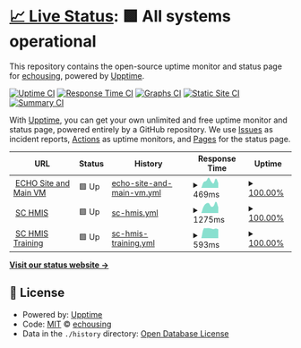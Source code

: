 # [📈 Live Status](https://status.echousing.org): <!--live status--> **🟩 All systems operational**

This repository contains the open-source uptime monitor and status page for [echousing](https://status.echousing.org), powered by [Upptime](https://github.com/upptime/upptime).

[![Uptime CI](https://github.com/echousing/status/workflows/Uptime%20CI/badge.svg)](https://github.com/echousing/status/actions?query=workflow%3A%22Uptime+CI%22)
[![Response Time CI](https://github.com/echousing/status/workflows/Response%20Time%20CI/badge.svg)](https://github.com/echousing/status/actions?query=workflow%3A%22Response+Time+CI%22)
[![Graphs CI](https://github.com/echousing/status/workflows/Graphs%20CI/badge.svg)](https://github.com/echousing/status/actions?query=workflow%3A%22Graphs+CI%22)
[![Static Site CI](https://github.com/echousing/status/workflows/Static%20Site%20CI/badge.svg)](https://github.com/echousing/status/actions?query=workflow%3A%22Static+Site+CI%22)
[![Summary CI](https://github.com/echousing/status/workflows/Summary%20CI/badge.svg)](https://github.com/echousing/status/actions?query=workflow%3A%22Summary+CI%22)

With [Upptime](https://upptime.js.org), you can get your own unlimited and free uptime monitor and status page, powered entirely by a GitHub repository. We use [Issues](https://github.com/echousing/status/issues) as incident reports, [Actions](https://github.com/echousing/status/actions) as uptime monitors, and [Pages](https://status.echousing.org) for the status page.

<!--start: status pages-->
<!-- This summary is generated by Upptime (https://github.com/upptime/upptime) -->
<!-- Do not edit this manually, your changes will be overwritten -->
<!-- prettier-ignore -->
| URL | Status | History | Response Time | Uptime |
| --- | ------ | ------- | ------------- | ------ |
| <img alt="" src="https://echousing.org/wp-content/uploads/2019/02/cropped-ECHO-SQUARE-512-new-50x50.png" height="13"> [ECHO Site and Main VM](https://echomeless.org/wp-content/uploads/echo-email-143.png) | 🟩 Up | [echo-site-and-main-vm.yml](https://github.com/echousing/status/commits/HEAD/history/echo-site-and-main-vm.yml) | <details><summary><img alt="Response time graph" src="./graphs/echo-site-and-main-vm/response-time-week.png" height="20"> 469ms</summary><br><a href="https://status.echousing.org/history/echo-site-and-main-vm"><img alt="Response time 557" src="https://img.shields.io/endpoint?url=https%3A%2F%2Fraw.githubusercontent.com%2Fechousing%2Fstatus%2FHEAD%2Fapi%2Fecho-site-and-main-vm%2Fresponse-time.json"></a><br><a href="https://status.echousing.org/history/echo-site-and-main-vm"><img alt="24-hour response time 349" src="https://img.shields.io/endpoint?url=https%3A%2F%2Fraw.githubusercontent.com%2Fechousing%2Fstatus%2FHEAD%2Fapi%2Fecho-site-and-main-vm%2Fresponse-time-day.json"></a><br><a href="https://status.echousing.org/history/echo-site-and-main-vm"><img alt="7-day response time 469" src="https://img.shields.io/endpoint?url=https%3A%2F%2Fraw.githubusercontent.com%2Fechousing%2Fstatus%2FHEAD%2Fapi%2Fecho-site-and-main-vm%2Fresponse-time-week.json"></a><br><a href="https://status.echousing.org/history/echo-site-and-main-vm"><img alt="30-day response time 556" src="https://img.shields.io/endpoint?url=https%3A%2F%2Fraw.githubusercontent.com%2Fechousing%2Fstatus%2FHEAD%2Fapi%2Fecho-site-and-main-vm%2Fresponse-time-month.json"></a><br><a href="https://status.echousing.org/history/echo-site-and-main-vm"><img alt="1-year response time 571" src="https://img.shields.io/endpoint?url=https%3A%2F%2Fraw.githubusercontent.com%2Fechousing%2Fstatus%2FHEAD%2Fapi%2Fecho-site-and-main-vm%2Fresponse-time-year.json"></a></details> | <details><summary><a href="https://status.echousing.org/history/echo-site-and-main-vm">100.00%</a></summary><a href="https://status.echousing.org/history/echo-site-and-main-vm"><img alt="All-time uptime 99.84%" src="https://img.shields.io/endpoint?url=https%3A%2F%2Fraw.githubusercontent.com%2Fechousing%2Fstatus%2FHEAD%2Fapi%2Fecho-site-and-main-vm%2Fuptime.json"></a><br><a href="https://status.echousing.org/history/echo-site-and-main-vm"><img alt="24-hour uptime 100.00%" src="https://img.shields.io/endpoint?url=https%3A%2F%2Fraw.githubusercontent.com%2Fechousing%2Fstatus%2FHEAD%2Fapi%2Fecho-site-and-main-vm%2Fuptime-day.json"></a><br><a href="https://status.echousing.org/history/echo-site-and-main-vm"><img alt="7-day uptime 100.00%" src="https://img.shields.io/endpoint?url=https%3A%2F%2Fraw.githubusercontent.com%2Fechousing%2Fstatus%2FHEAD%2Fapi%2Fecho-site-and-main-vm%2Fuptime-week.json"></a><br><a href="https://status.echousing.org/history/echo-site-and-main-vm"><img alt="30-day uptime 100.00%" src="https://img.shields.io/endpoint?url=https%3A%2F%2Fraw.githubusercontent.com%2Fechousing%2Fstatus%2FHEAD%2Fapi%2Fecho-site-and-main-vm%2Fuptime-month.json"></a><br><a href="https://status.echousing.org/history/echo-site-and-main-vm"><img alt="1-year uptime 100.00%" src="https://img.shields.io/endpoint?url=https%3A%2F%2Fraw.githubusercontent.com%2Fechousing%2Fstatus%2FHEAD%2Fapi%2Fecho-site-and-main-vm%2Fuptime-year.json"></a></details>
| <img alt="" src="https://sp5.servicept.com/sc211/com.bowmansystems.sp5.core.ServicePoint/images/favicon.ico" height="13"> [SC HMIS](https://sp5.servicept.com/sc211/com.bowmansystems.sp5.core.ServicePoint/index.html) | 🟩 Up | [sc-hmis.yml](https://github.com/echousing/status/commits/HEAD/history/sc-hmis.yml) | <details><summary><img alt="Response time graph" src="./graphs/sc-hmis/response-time-week.png" height="20"> 1275ms</summary><br><a href="https://status.echousing.org/history/sc-hmis"><img alt="Response time 896" src="https://img.shields.io/endpoint?url=https%3A%2F%2Fraw.githubusercontent.com%2Fechousing%2Fstatus%2FHEAD%2Fapi%2Fsc-hmis%2Fresponse-time.json"></a><br><a href="https://status.echousing.org/history/sc-hmis"><img alt="24-hour response time 1056" src="https://img.shields.io/endpoint?url=https%3A%2F%2Fraw.githubusercontent.com%2Fechousing%2Fstatus%2FHEAD%2Fapi%2Fsc-hmis%2Fresponse-time-day.json"></a><br><a href="https://status.echousing.org/history/sc-hmis"><img alt="7-day response time 1275" src="https://img.shields.io/endpoint?url=https%3A%2F%2Fraw.githubusercontent.com%2Fechousing%2Fstatus%2FHEAD%2Fapi%2Fsc-hmis%2Fresponse-time-week.json"></a><br><a href="https://status.echousing.org/history/sc-hmis"><img alt="30-day response time 1034" src="https://img.shields.io/endpoint?url=https%3A%2F%2Fraw.githubusercontent.com%2Fechousing%2Fstatus%2FHEAD%2Fapi%2Fsc-hmis%2Fresponse-time-month.json"></a><br><a href="https://status.echousing.org/history/sc-hmis"><img alt="1-year response time 990" src="https://img.shields.io/endpoint?url=https%3A%2F%2Fraw.githubusercontent.com%2Fechousing%2Fstatus%2FHEAD%2Fapi%2Fsc-hmis%2Fresponse-time-year.json"></a></details> | <details><summary><a href="https://status.echousing.org/history/sc-hmis">100.00%</a></summary><a href="https://status.echousing.org/history/sc-hmis"><img alt="All-time uptime 99.91%" src="https://img.shields.io/endpoint?url=https%3A%2F%2Fraw.githubusercontent.com%2Fechousing%2Fstatus%2FHEAD%2Fapi%2Fsc-hmis%2Fuptime.json"></a><br><a href="https://status.echousing.org/history/sc-hmis"><img alt="24-hour uptime 100.00%" src="https://img.shields.io/endpoint?url=https%3A%2F%2Fraw.githubusercontent.com%2Fechousing%2Fstatus%2FHEAD%2Fapi%2Fsc-hmis%2Fuptime-day.json"></a><br><a href="https://status.echousing.org/history/sc-hmis"><img alt="7-day uptime 100.00%" src="https://img.shields.io/endpoint?url=https%3A%2F%2Fraw.githubusercontent.com%2Fechousing%2Fstatus%2FHEAD%2Fapi%2Fsc-hmis%2Fuptime-week.json"></a><br><a href="https://status.echousing.org/history/sc-hmis"><img alt="30-day uptime 99.95%" src="https://img.shields.io/endpoint?url=https%3A%2F%2Fraw.githubusercontent.com%2Fechousing%2Fstatus%2FHEAD%2Fapi%2Fsc-hmis%2Fuptime-month.json"></a><br><a href="https://status.echousing.org/history/sc-hmis"><img alt="1-year uptime 99.74%" src="https://img.shields.io/endpoint?url=https%3A%2F%2Fraw.githubusercontent.com%2Fechousing%2Fstatus%2FHEAD%2Fapi%2Fsc-hmis%2Fuptime-year.json"></a></details>
| <img alt="" src="https://sp5.servicept.com/sc211/com.bowmansystems.sp5.core.ServicePoint/images/favicon.ico" height="13"> [SC HMIS Training](https://sp5.servicept.com/sc211/com.bowmansystems.sp5.core.ServicePoint/index.html) | 🟩 Up | [sc-hmis-training.yml](https://github.com/echousing/status/commits/HEAD/history/sc-hmis-training.yml) | <details><summary><img alt="Response time graph" src="./graphs/sc-hmis-training/response-time-week.png" height="20"> 593ms</summary><br><a href="https://status.echousing.org/history/sc-hmis-training"><img alt="Response time 487" src="https://img.shields.io/endpoint?url=https%3A%2F%2Fraw.githubusercontent.com%2Fechousing%2Fstatus%2FHEAD%2Fapi%2Fsc-hmis-training%2Fresponse-time.json"></a><br><a href="https://status.echousing.org/history/sc-hmis-training"><img alt="24-hour response time 618" src="https://img.shields.io/endpoint?url=https%3A%2F%2Fraw.githubusercontent.com%2Fechousing%2Fstatus%2FHEAD%2Fapi%2Fsc-hmis-training%2Fresponse-time-day.json"></a><br><a href="https://status.echousing.org/history/sc-hmis-training"><img alt="7-day response time 593" src="https://img.shields.io/endpoint?url=https%3A%2F%2Fraw.githubusercontent.com%2Fechousing%2Fstatus%2FHEAD%2Fapi%2Fsc-hmis-training%2Fresponse-time-week.json"></a><br><a href="https://status.echousing.org/history/sc-hmis-training"><img alt="30-day response time 590" src="https://img.shields.io/endpoint?url=https%3A%2F%2Fraw.githubusercontent.com%2Fechousing%2Fstatus%2FHEAD%2Fapi%2Fsc-hmis-training%2Fresponse-time-month.json"></a><br><a href="https://status.echousing.org/history/sc-hmis-training"><img alt="1-year response time 583" src="https://img.shields.io/endpoint?url=https%3A%2F%2Fraw.githubusercontent.com%2Fechousing%2Fstatus%2FHEAD%2Fapi%2Fsc-hmis-training%2Fresponse-time-year.json"></a></details> | <details><summary><a href="https://status.echousing.org/history/sc-hmis-training">100.00%</a></summary><a href="https://status.echousing.org/history/sc-hmis-training"><img alt="All-time uptime 99.92%" src="https://img.shields.io/endpoint?url=https%3A%2F%2Fraw.githubusercontent.com%2Fechousing%2Fstatus%2FHEAD%2Fapi%2Fsc-hmis-training%2Fuptime.json"></a><br><a href="https://status.echousing.org/history/sc-hmis-training"><img alt="24-hour uptime 100.00%" src="https://img.shields.io/endpoint?url=https%3A%2F%2Fraw.githubusercontent.com%2Fechousing%2Fstatus%2FHEAD%2Fapi%2Fsc-hmis-training%2Fuptime-day.json"></a><br><a href="https://status.echousing.org/history/sc-hmis-training"><img alt="7-day uptime 100.00%" src="https://img.shields.io/endpoint?url=https%3A%2F%2Fraw.githubusercontent.com%2Fechousing%2Fstatus%2FHEAD%2Fapi%2Fsc-hmis-training%2Fuptime-week.json"></a><br><a href="https://status.echousing.org/history/sc-hmis-training"><img alt="30-day uptime 99.95%" src="https://img.shields.io/endpoint?url=https%3A%2F%2Fraw.githubusercontent.com%2Fechousing%2Fstatus%2FHEAD%2Fapi%2Fsc-hmis-training%2Fuptime-month.json"></a><br><a href="https://status.echousing.org/history/sc-hmis-training"><img alt="1-year uptime 99.75%" src="https://img.shields.io/endpoint?url=https%3A%2F%2Fraw.githubusercontent.com%2Fechousing%2Fstatus%2FHEAD%2Fapi%2Fsc-hmis-training%2Fuptime-year.json"></a></details>

<!--end: status pages-->

[**Visit our status website →**](https://status.echousing.org)

## 📄 License

- Powered by: [Upptime](https://github.com/upptime/upptime)
- Code: [MIT](./LICENSE) © [echousing](https://status.echousing.org)
- Data in the `./history` directory: [Open Database License](https://opendatacommons.org/licenses/odbl/1-0/)
